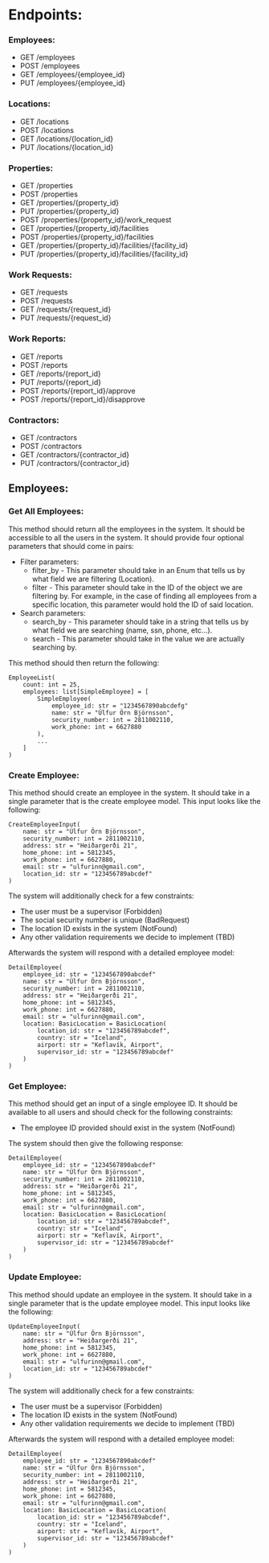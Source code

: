# Endpoints:

### Employees:
* GET  /employees
* POST /employees
* GET  /employees/{employee_id}
* PUT  /employees/{employee_id}


### Locations:
* GET  /locations
* POST /locations
* GET  /locations/{location_id}
* PUT  /locations/{location_id}


### Properties:
* GET  /properties
* POST /properties
* GET  /properties/{property_id}
* PUT  /properties/{property_id}
* POST /properties/{property_id}/work_request
* GET  /properties/{property_id}/facilities
* POST /properties/{property_id}/facilities
* GET  /properties/{property_id}/facilities/{facility_id}
* PUT  /properties/{property_id}/facilities/{facility_id}


### Work Requests:
* GET  /requests
* POST /requests 
* GET  /requests/{request_id}
* PUT  /requests/{request_id}


### Work Reports:
* GET  /reports
* POST /reports
* GET  /reports/{report_id}
* PUT  /reports/{report_id}
* POST /reports/{report_id}/approve
* POST /reports/{report_id}/disapprove


### Contractors:
* GET  /contractors
* POST /contractors
* GET  /contractors/{contractor_id}
* PUT  /contractors/{contractor_id}





## Employees:

### Get All Employees:
This method should return all the employees in the system. It should be accessible
to all the users in the system. It should provide four optional parameters that
should come in pairs:
* Filter parameters:
    * filter_by - This parameter should take in an Enum that tells us by what field we
    are filtering (Location).
    * filter - This parameter should take in the ID of the object we are filtering by.
    For example, in the case of finding all employees from a specific location, this
    parameter would hold the ID of said location.
* Search parameters:
    * search_by - This parameter should take in a string that tells us by what field we
    are searching (name, ssn, phone, etc...).
    * search - This parameter should take in the value we are actually searching by.

This method should then return the following:
```
EmployeeList(
    count: int = 25,
    employees: list[SimpleEmployee] = [
        SimpleEmployee(
            employee_id: str = "1234567890abcdefg"
            name: str = "Úlfur Örn Björnsson",
            security_number: int = 2811002110,
            work_phone: int = 6627880
        ),
        ...  
    ]
)
```


### Create Employee:
This method should create an employee in the system. It should take in a single
parameter that is the create employee model. This input looks like the following:
```
CreateEmployeeInput(
    name: str = "Úlfur Örn Björnsson",
    security_number: int = 2811002110,
    address: str = "Heiðargerði 21",
    home_phone: int = 5812345,
    work_phone: int = 6627880,
    email: str = "ulfurinn@gmail.com",
    location_id: str = "123456789abcdef"
)
```
The system will additionally check for a few constraints:
* The user must be a supervisor (Forbidden)
* The social security number is unique (BadRequest)
* The location ID exists in the system (NotFound)
* Any other validation requirements we decide to implement (TBD)

Afterwards the system will respond with a detailed employee model:
```
DetailEmployee(
    employee_id: str = "1234567890abcdef"
    name: str = "Úlfur Örn Björnsson",
    security_number: int = 2811002110,
    address: str = "Heiðargerði 21",
    home_phone: int = 5812345,
    work_phone: int = 6627880,
    email: str = "ulfurinn@gmail.com",
    location: BasicLocation = BasicLocation(
        location_id: str = "123456789abcdef",
        country: str = "Iceland",
        airport: str = "Keflavík, Airport",
        supervisor_id: str = "123456789abcdef"
    )
)
```


### Get Employee:
This method should get an input of a single employee ID. It should be available to
all users and should check for the following constraints:
* The employee ID provided should exist in the system (NotFound)

The system should then give the following response:
```
DetailEmployee(
    employee_id: str = "1234567890abcdef"
    name: str = "Úlfur Örn Björnsson",
    security_number: int = 2811002110,
    address: str = "Heiðargerði 21",
    home_phone: int = 5812345,
    work_phone: int = 6627880,
    email: str = "ulfurinn@gmail.com",
    location: BasicLocation = BasicLocation(
        location_id: str = "123456789abcdef",
        country: str = "Iceland",
        airport: str = "Keflavík, Airport",
        supervisor_id: str = "123456789abcdef"
    )
)
```


### Update Employee:
This method should update an employee in the system. It should take in a single
parameter that is the update employee model. This input looks like the following:
```
UpdateEmployeeInput(
    name: str = "Úlfur Örn Björnsson",
    address: str = "Heiðargerði 21",
    home_phone: int = 5812345,
    work_phone: int = 6627880,
    email: str = "ulfurinn@gmail.com",
    location_id: str = "123456789abcdef"
)
```
The system will additionally check for a few constraints:
* The user must be a supervisor (Forbidden)
* The location ID exists in the system (NotFound)
* Any other validation requirements we decide to implement (TBD)

Afterwards the system will respond with a detailed employee model:
```
DetailEmployee(
    employee_id: str = "1234567890abcdef"
    name: str = "Úlfur Örn Björnsson",
    security_number: int = 2811002110,
    address: str = "Heiðargerði 21",
    home_phone: int = 5812345,
    work_phone: int = 6627880,
    email: str = "ulfurinn@gmail.com",
    location: BasicLocation = BasicLocation(
        location_id: str = "123456789abcdef",
        country: str = "Iceland",
        airport: str = "Keflavík, Airport",
        supervisor_id: str = "123456789abcdef"
    )
)
```




